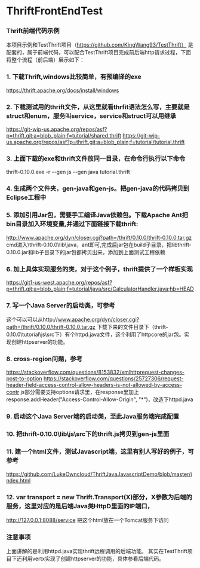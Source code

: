 # ThriftFrontEndTest
### Thrift前端代码示例
本项目示例和TestThrift项目（https://github.com/KingWang93/TestThrift） 是配套的，属于前端代码，可以配合TestThrift项目完成前后端http请求过程，下面将整个流程（前后端）展示如下：
### 1.	下载Thrift,windows比较简单，有预编译的exe
https://thrift.apache.org/docs/install/windows
### 2.	下载测试用的thrift文件，从这里就看thrfit语法怎么写，主要就是struct和enum，服务叫service，service和struct可以用继承
https://git-wip-us.apache.org/repos/asf?p=thrift.git;a=blob_plain;f=tutorial/shared.thrift
https://git-wip-us.apache.org/repos/asf?p=thrift.git;a=blob_plain;f=tutorial/tutorial.thrift
### 3.	上面下载的exe和thrift文件放同一目录，在命令行执行以下命令
thrift-0.10.0.exe -r --gen js --gen java tutorial.thrift
### 4.	生成两个文件夹，gen-java和gen-js。把gen-java的代码拷贝到Eclipse工程中
### 5.	添加引用Jar包，需要手工编译Java依赖包。下载Apache Ant把bin目录加入环境变量,并通过下面链接下载thrift: 
http://www.apache.org/dyn/closer.cgi?path=/thrift/0.10.0/thrift-0.10.0.tar.gz
cmd进入\thrift-0.10.0\lib\java，ant即可,完成后jar包在build子目录，把libthrift-0.10.0.jar和lib子目录下的jar包都拷贝出来，添加到上面测试工程依赖
### 6.	加上具体实现服务的类，对于这个例子，thrift提供了一个样板实现
https://git1-us-west.apache.org/repos/asf?p=thrift.git;a=blob_plain;f=tutorial/java/src/CalculatorHandler.java;hb=HEAD
### 7.	写一个Java Server的启动类，可参考
这个可以可以从http://www.apache.org/dyn/closer.cgi?path=/thrift/0.10.0/thrift-0.10.0.tar.gz 下载下来的文件目录下（thrift-0.10.0\tutorial\js\src下）有个httpd.java文件，这个利用了httpcore的jar包。实现创建httpserver的功能。
### 8.	cross-region问题，参考
https://stackoverflow.com/questions/8153832/xmlhttprequest-changes-post-to-option
https://stackoverflow.com/questions/25727306/request-header-field-access-control-allow-headers-is-not-allowed-by-access-contr
js部分需要支持options请求里，在response里加上response.addHeader("Access-Control-Allow-Origin", "*")，改造下httpd.java
### 9.	启动这个Java Server端的启动类，至此Java服务端完成配置
### 10.	把thrift-0.10.0\lib\js\src下的thrift.js拷贝到gen-js里面
### 11.	建一个html文件，测试Javascript端，这里有别人写好的例子，可参考
https://github.com/LukeOwncloud/ThriftJavaJavascriptDemo/blob/master/index.html
### 12.	var transport = new Thrift.Transport(X)部分，X参数为后端的服务，这里对应的是后端Java类HttpD里面的IP端口，
http://127.0.0.1:8088/service 把这个html放在一个Tomcat服务下访问

### 注意事项
上面讲解的是利用httpd.java实现thrift远程调用的后端功能。
其实在TestThrift项目下还利用vertx实现了创建httpserver的功能，具体参看后端代码。

